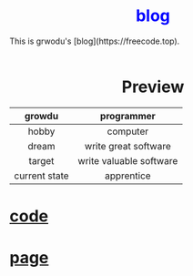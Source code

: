 # <center><font color="blue">blog</font></center>

<table bgcolor="khaki">This is grwodu's [blog](https://freecode.top).</table>

# <center>Preview</center>

|growdu|programmer|
|:--:|:--:|
|hobby|computer|
|dream|write great software|
|target|write valuable software|
|current state|apprentice|

# [code](https://github.com/growdu/blog/tree/master/code)


# [page](https://github.com/growdu/blog/tree/master/page)

